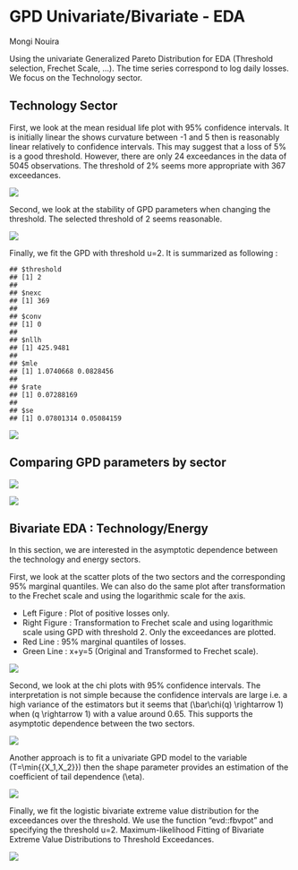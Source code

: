 GPD Univariate/Bivariate - EDA
================
Mongi Nouira

Using the univariate Generalized Pareto Distribution for EDA (Threshold
selection, Frechet Scale, …). The time series correspond to log daily
losses. We focus on the Technology sector.

<p align="center">

</p>

## Technology Sector

First, we look at the mean residual life plot with 95% confidence
intervals. It is initially linear the shows curvature between -1 and 5
then is reasonably linear relatively to confidence intervals. This may
suggest that a loss of 5% is a good threshold. However, there are only
24 exceedances in the data of 5045 observations. The threshold of 2%
seems more appropriate with 367 exceedances.

<p align="center">

<img src="cache/GPD_EDA/unnamed-chunk-3-1.png" style="display: block; margin: auto;" />

</p>

Second, we look at the stability of GPD parameters when changing the
threshold. The selected threshold of 2 seems reasonable.

<p align="center">

<img src="cache/GPD_EDA/unnamed-chunk-4-1.png" style="display: block; margin: auto;" />

</p>

Finally, we fit the GPD with threshold u=2. It is summarized as
following :

<p align="center">

    ## $threshold
    ## [1] 2
    ## 
    ## $nexc
    ## [1] 369
    ## 
    ## $conv
    ## [1] 0
    ## 
    ## $nllh
    ## [1] 425.9481
    ## 
    ## $mle
    ## [1] 1.0740668 0.0828456
    ## 
    ## $rate
    ## [1] 0.07288169
    ## 
    ## $se
    ## [1] 0.07801314 0.05084159

</p>

<p align="center">

<img src="cache/GPD_EDA/unnamed-chunk-6-1.png" style="display: block; margin: auto;" />

</p>

## Comparing GPD parameters by sector

<p align="center">

</p>

<p align="center">

<img src="cache/GPD_EDA/unnamed-chunk-8-1.png" style="display: block; margin: auto;" />

</p>

<p align="center">

<img src="cache/GPD_EDA/unnamed-chunk-9-1.png" style="display: block; margin: auto;" />

</p>

## Bivariate EDA : Technology/Energy

In this section, we are interested in the asymptotic dependence between
the technology and energy sectors.

First, we look at the scatter plots of the two sectors and the
corresponding 95% marginal quantiles. We can also do the same plot after
transformation to the Frechet scale and using the logarithmic scale for
the axis.

  - Left Figure : Plot of positive losses only.
  - Right Figure : Transformation to Frechet scale and using logarithmic
    scale using GPD with threshold 2. Only the exceedances are plotted.
  - Red Line : 95% marginal quantiles of losses.
  - Green Line : x+y=5 (Original and Transformed to Frechet scale).

<p align="center">

<img src="cache/GPD_EDA/unnamed-chunk-10-1.png" style="display: block; margin: auto;" />

</p>

Second, we look at the chi plots with 95% confidence intervals. The
interpretation is not simple because the confidence intervals are large
i.e. a high variance of the estimators but it seems that
\(\bar\chi(q) \rightarrow 1\) when \(q \rightarrow 1\) with a value
around 0.65. This supports the asymptotic dependence between the two
sectors.

<p align="center">

<img src="cache/GPD_EDA/unnamed-chunk-11-1.png" style="display: block; margin: auto;" />

</p>

Another approach is to fit a univariate GPD model to the variable
\(T=\min{\{X_1,X_2\}}\) then the shape parameter provides an estimation
of the coefficient of tail dependence \(\eta\).

<p align="center">

<img src="cache/GPD_EDA/unnamed-chunk-12-1.png" style="display: block; margin: auto;" />

</p>

Finally, we fit the logistic bivariate extreme value distribution for
the exceedances over the threshold. We use the function “evd::fbvpot”
and specifying the threshold u=2. Maximum-likelihood Fitting of
Bivariate Extreme Value Distributions to Threshold Exceedances.

<p align="center">

<img src="cache/GPD_EDA/unnamed-chunk-13-1.png" style="display: block; margin: auto;" />

</p>

